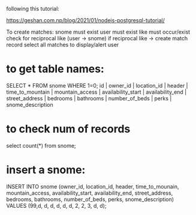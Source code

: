 following this tutorial:

https://geshan.com.np/blog/2021/01/nodejs-postgresql-tutorial/

To create matches:
snome must exist
user must exist
like must occur/exist
check for reciprocal like (user -> snome)
if reciprocal like -> create match record
select all matches to display/alert user

# to get table names:
SELECT * FROM snome WHERE 1=0;
 id | owner_id | location_id | header | time_to_mountain | mountain_access | availability_start | availability_end | street_address | bedrooms | bathrooms | number_of_beds | perks | snome_description

# to check num of records
select count(*) from snome;

# insert a snome:
INSERT INTO snome (owner_id, location_id, header, time_to_mounain, mountain_access, availability_start, availability_end, street_address, bedrooms, bathrooms, number_of_beds, perks, snome_description)
VALUES (99,d, d, d, d, d, d, 2, 2, 3, d, d);